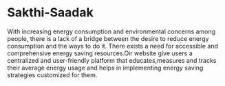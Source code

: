 # Sakthi-Saadak

With increasing energy consumption and environmental concerns among people, there is a lack
of a bridge between the desire to reduce energy consumption and the ways to do it. There
exists a need for accessible and comprehensive energy saving resources.Oir website give users a
centralized and user-friendly platform that educates,measures and tracks their average energy
usage and helps in implementing energy saving strategies customized for them.
